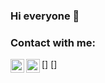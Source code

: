 ### Hi everyone 🌴

### Contact with me:

[<img align="left" alt="reaxtry_ | Instagram" width="22px" src="https://cdn.jsdelivr.net/npm/simple-icons@v3/icons/instagram.svg" />]
[<img align="left" alt="calmateamigo | Telegram" width="22px" src="https://cdn.jsdelivr.net/npm/simple-icons@v3/icons/telegram.svg" />]

<br />
